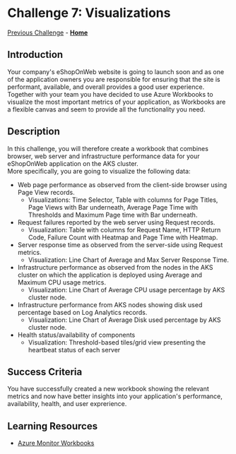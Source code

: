 # Challenge 7: Visualizations

[Previous Challenge](./06-Log-Queries-With-KQL-And-Grafana.md) - **[Home](../README.md)**

## Introduction
Your company's eShopOnWeb website is going to launch soon and as one of the application owners you are responsible for ensuring that the site is performant, available, and overall provides a good user experience. Together with your team you have decided to use Azure Workbooks to visualize the most important metrics of your application, as Workbooks are a flexible canvas and seem to provide all the functionality you need. 

## Description
In this challenge, you will therefore create a workbook that combines browser, web server and infrastructure performance data for your eShopOnWeb application on the AKS cluster.  
More specifically, you are going to visualize the following data:
* Web page performance as observed from the client-side browser using Page View records.
    * Visualizations: Time Selector, Table with columns for Page Titles, Page Views with Bar underneath, Average Page Time with Thresholds and Maximum Page time with Bar underneath.
* Request failures reported by the web server using Request records.
    * Visualization: Table with columns for Request Name, HTTP Return Code, Failure Count with Heatmap and Page Time with Heatmap.
* Server response time as observed from the server-side using Request metrics.
    * Visualization: Line Chart of Average and Max Server Response Time.
* Infrastructure performance as observed from the nodes in the AKS cluster on which the application is deployed using Average and Maximum CPU usage metrics.
    * Visualization: Line Chart of Average CPU usage percentage by AKS cluster node.
* Infrastructure performance from AKS nodes showing disk used percentage based on Log Analytics records.
    * Visualization: Line Chart of Average Disk used percentage by AKS cluster node.
* Health status/availability of components
    * Visualization: Threshold-based tiles/grid view presenting the heartbeat status of each server

## Success Criteria
You have successfully created a new workbook showing the relevant metrics and now have better insights into your application's performance, availability, health, and user exprerience. 

## Learning Resources
* [Azure Monitor Workbooks](https://docs.microsoft.com/en-us/azure/azure-monitor/app/usage-workbooks)
